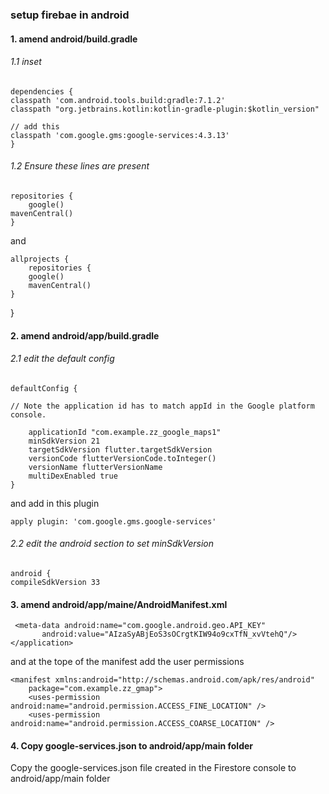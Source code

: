 ### setup firebae in android

#### 1. amend android/build.gradle
###### 1.1 inset
````
dependencies {
classpath 'com.android.tools.build:gradle:7.1.2'
classpath "org.jetbrains.kotlin:kotlin-gradle-plugin:$kotlin_version"

// add this
classpath 'com.google.gms:google-services:4.3.13'
}
````

###### 1.2 Ensure these lines are present

    repositories {
        google()
    mavenCentral()
    }

and
 
    allprojects {
        repositories {
        google()
        mavenCentral()
    }
}

#### 2. amend android/app/build.gradle
###### 2.1 edit the default config
    defaultConfig {

    // Note the application id has to match appId in the Google platform console.

        applicationId "com.example.zz_google_maps1"
        minSdkVersion 21
        targetSdkVersion flutter.targetSdkVersion
        versionCode flutterVersionCode.toInteger()
        versionName flutterVersionName
        multiDexEnabled true
    }
and add in this plugin

    apply plugin: 'com.google.gms.google-services'

###### 2.2 edit the android section to set minSdkVersion
    android {
    compileSdkVersion 33


#### 3. amend android/app/maine/AndroidManifest.xml
     <meta-data android:name="com.google.android.geo.API_KEY"
           android:value="AIzaSyABjEoS3sOCrgtKIW94o9cxTfN_xvVtehQ"/>
    </application>

and at the tope of the manifest add the user permissions

    <manifest xmlns:android="http://schemas.android.com/apk/res/android"
        package="com.example.zz_gmap">
        <uses-permission android:name="android.permission.ACCESS_FINE_LOCATION" />
        <uses-permission android:name="android.permission.ACCESS_COARSE_LOCATION" />

#### 4. Copy google-services.json to android/app/main folder
Copy the google-services.json file created in the Firestore console to android/app/main folder
